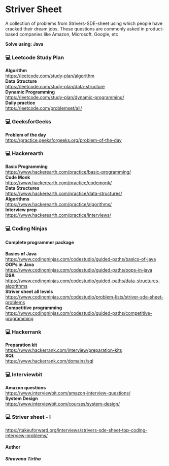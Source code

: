 # Striver Sheet
A collection of problems from Strivers-SDE-sheet using which people have cracked their dream jobs. These questions are commonly asked in product-based companies like Amazon, Microsoft, Google, etc<br><be>

<b>Solve using: Java</b>

### 💻 Leetcode Study Plan
<b>Algorithm</b><br>
https://leetcode.com/study-plan/algorithm<br>
<b>Data Structure</b><br>
https://leetcode.com/study-plan/data-structure<br>
<b>Dynamic Programming</b><br>
https://leetcode.com/study-plan/dynamic-programming/<br>
<b>Daily practice</b><br>
https://leetcode.com/problemset/all/<br>
### 💻 GeeksforGeeks
<b>Problem of the day</b><br>
https://practice.geeksforgeeks.org/problem-of-the-day<br>
### 💻 Hackerearth
<b>Basic Programming</b><br>
https://www.hackerearth.com/practice/basic-programming/<br>
<b>Code Monk</b><br>
https://www.hackerearth.com/practice/codemonk/<br>
<b>Data Structures</b><br>
https://www.hackerearth.com/practice/data-structures/<br>
<b>Algorithms</b><br>
https://www.hackerearth.com/practice/algorithms/<br>
<b>Interview prep</b><br>
https://www.hackerearth.com/practice/interviews/<br>
### 💻 Coding Ninjas 
#### Complete programmer package
<b> Basics of Java </b><br>
https://www.codingninjas.com/codestudio/guided-paths/basics-of-java <br>
<b> OOPs in Java </b> <br>
https://www.codingninjas.com/codestudio/guided-paths/oops-in-java <br>
<b> DSA </b> <br>
https://www.codingninjas.com/codestudio/guided-paths/data-structures-algorithms<br>
<b>Striver sheet all levels</b><br>
https://www.codingninjas.com/codestudio/problem-lists/striver-sde-sheet-problems<br>
<b> Competitive programming </b> <br>
https://www.codingninjas.com/codestudio/guided-paths/competitive-programming <br>
### 💻 Hackerrank
<b>Preparation kit</b><br>
https://www.hackerrank.com/interview/preparation-kits<br>
<b>SQL</b><br>
https://www.hackerrank.com/domains/sql<br>
### 💻 Interviewbit
<b>Amazon questions</b><br>
https://www.interviewbit.com/amazon-interview-questions/<br>
<b>System Design</b><br>
https://www.interviewbit.com/courses/system-design/</br>
### 💻 Striver sheet - I
https://takeuforward.org/interviews/strivers-sde-sheet-top-coding-interview-problems/<br>

#### Author
##### Shravana Tirtha
